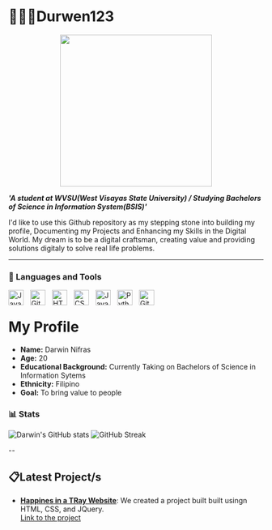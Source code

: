 # 👨🏻‍💼Durwen123

<div align="center">
<img src="https://i.giphy.com/media/v1.Y2lkPTc5MGI3NjExODRiazJibmdrcWwxZnU5cnlqeXprdTNmeHBqbXY4NG4yOGRsbG1xbCZlcD12MV9pbnRlcm5hbF9naWZfYnlfaWQmY3Q9Zw/M5v2nLqj2rDffS4RqG/giphy.gif" width="300" height="300">
</div>


***'A student at WVSU(West Visayas State University) / Studying Bachelors of Science in Information System(BSIS)'***

I'd like to use this Github repository as my stepping stone into building my profile, Documenting my Projects and Enhancing my Skills in the Digital World. 
My dream is to be a digital craftsman, creating value and providing solutions digitaly to solve real life problems.

---
### 🧰 Languages and Tools 

<img align="left" alt="Java" width="30px" style="padding-right:10px;" src="https://cdn.jsdelivr.net/gh/devicons/devicon/icons/java/java-original.svg"/>
<img align="left" alt="Git" width="30px" style="padding-right:10px;" src="https://cdn.jsdelivr.net/gh/devicons/devicon/icons/git/git-original.svg" />
<img align="left" alt="HTML" width="30px" style="padding-right:10px;" src="https://cdn.jsdelivr.net/gh/devicons/devicon/icons/html5/html5-plain.svg" />
<img align="left" alt="CSS" width="30px" style="padding-right:10px;" src="https://cdn.jsdelivr.net/gh/devicons/devicon/icons/css3/css3-plain.svg" />
<img align="left" alt="JavaScript" width="30px" style="padding-right:10px;" src="https://cdn.jsdelivr.net/gh/devicons/devicon/icons/javascript/javascript-plain.svg" />
<img align="left" alt="Python" width="30px" style="padding-right:10px;" src="https://cdn.jsdelivr.net/gh/devicons/devicon/icons/python/python-plain.svg" />
<img align="left" alt="GitHub" width="30px" style="padding-right:10px;" src="https://cdn.jsdelivr.net/gh/devicons/devicon/icons/github/github-original.svg" />
<br />

##



<div class="profile-container">
  <h1>My Profile</h1>
  <ul>
    <li><strong>Name:</strong> <span>Darwin Nifras</span></li>
    <li><strong>Age:</strong> <span>20</span></li>
    <li><strong>Educational Background:</strong> <span>Currently Taking on Bachelors of Science in Information Sytems</span></li>
    <li><strong>Ethnicity:</strong> <span>Filipino</span></li>
    <li><strong>Goal:</strong> <span>To bring value to people</span></li>
  </ul>
</div>


### 📊 Stats

![Darwin's GitHub stats](https://github-readme-stats.vercel.app/api?username=Durwen21&show_icons=true&theme=gruvbox)
![GitHub Streak](https://streak-stats.demolab.com?user=ForrestKnight&theme=gruvbox&border_radius=4.5) 


-- 

## 📋Latest Project/s
<ul>
  <li><a href="https://github.com/Durwen21/HappinessInATray" target="_blank"><strong> Happines in a TRay Website</strong></a>: We created a project built built usingn HTML, CSS, and JQuery. 
    <br>
    <a href="https://github.com/Durwen21/HappinessInATray/" target="_blank">Link to the project</a>
  </li>
</ul>




